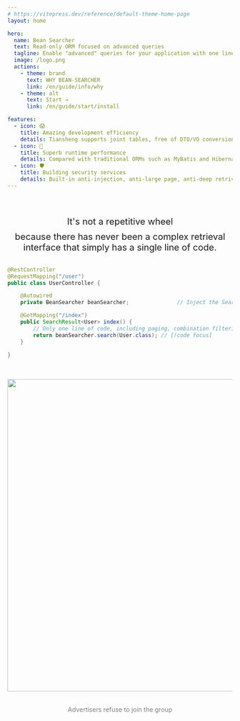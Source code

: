 ```yaml
---
# https://vitepress.dev/reference/default-theme-home-page
layout: home

hero:
  name: Bean Searcher
  text: Read-only ORM focused on advanced queries
  tagline: Enable "advanced" queries for your application with one line of code!
  image: /logo.png
  actions:
    - theme: brand
      text: WHY BEAN-SEARCHER
      link: /en/guide/info/why
    - theme: alt
      text: Start →
      link: /en/guide/start/install

features:
  - icon: 😱
    title: Amazing development efficiency
    details: Tiansheng supports joint tables, free of DTO/VO conversion, and a line of code can easily achieve advanced queries, greatly improving research and development efficiency.
  - icon: 🚀
    title: Superb runtime performance
    details: Compared with traditional ORMs such as MyBatis and Hibernate, it has several times the Java layer runtime performance improvement.
  - icon: 🛡︎
    title: Building security services
    details: Built-in anti-injection, anti-large page, anti-deep retriving and other security mechanisms, enabled by default, to eliminate unconscious security risks.
---
```


<div style="text-align: center; font-size: 20px; margin-top:60px">It's not a repetitive wheel</div>
<div style="text-align: center; font-size: 20px; margin-top:10px">because there has never been a complex retrieval interface that simply has a single line of code.</div>

<br>

```java
@RestController
@RequestMapping("/user")
public class UserController {

    @Autowired
    private BeanSearcher beanSearcher;               // Inject the Searcher

    @GetMapping("/index")
    public SearchResult<User> index() {
        // Only one line of code, including paging, combination filtering, arbitrary field sorting, and even statistics, multi-table joint search complex search functions // [!code focus]
        return beanSearcher.search(User.class); // [!code focus]
    }

}
```

<br>

<img src="/wx_discuss.png" width = "700" style="margin: 1rem auto" />

<div style="text-align: center; margin-top:1rem; color: gray">Advertisers refuse to join the group</div>

<script setup>
import OtherProjects from '../.vitepress/theme/OtherProjects.vue'
</script>

<OtherProjects />
